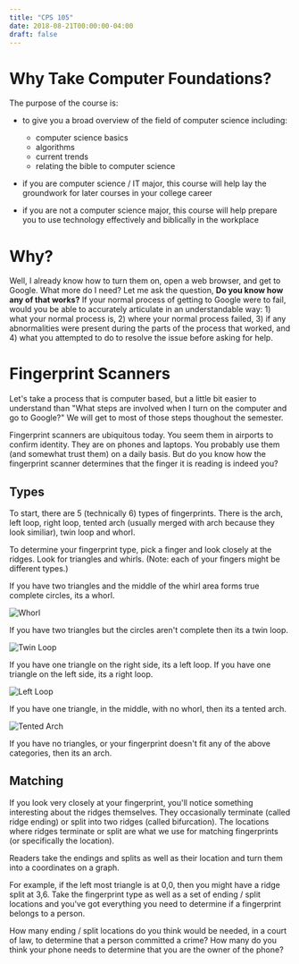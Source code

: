```yaml
---
title: "CPS 105"
date: 2018-08-21T00:00:00-04:00
draft: false
---
```


# Why Take Computer Foundations?

The purpose of the course is:

- to give you a broad overview of the field of computer science including:

    - computer science basics
    - algorithms
    - current trends
    - relating the bible to computer science

- if you are computer science / IT major, this course will help lay the groundwork for later courses in your college career
- if you are not a computer science major, this course will help prepare you to use technology effectively and biblically in the workplace

# Why?

Well, I already know how to turn them on, open a web browser, and get to Google. What more do I need?  Let me ask the question, **Do you know how any of that works?**  If your normal process of getting to Google were to fail, would you be able to accurately articulate in an understandable way: 1) what your normal process is, 2) where your normal process failed, 3) if any abnormalities were present during the parts of the process that worked, and 4) what you attempted to do to resolve the issue before asking for help.

# Fingerprint Scanners

Let's take a process that is computer based, but a little bit easier to understand than "What steps are involved when I turn on the computer and go to Google?"  We will get to most of those steps thoughout the semester. 

Fingerprint scanners are ubiquitous today.  You seem them in airports to confirm identity.  They are on phones and laptops.  You probably use them (and somewhat trust them) on a daily basis. But do you know how the fingerprint scanner determines that the finger it is reading is indeed you?

## Types

To start, there are 5 (technically 6) types of fingerprints.  There is the arch, left loop, right loop, tented arch (usually merged with arch because they look similiar), twin loop and whorl.

To determine your fingerprint type, pick a finger and look closely at the ridges.  Look for triangles and whirls.  (Note: each of your fingers might be different types.)

If you have two triangles and the middle of the whirl area forms true complete circles, its a whorl.

![Whorl](/bju/cps105/lectures/lec0-images/whorl.gif)

If you have two triangles but the circles aren't complete then its a twin loop.

![Twin Loop](/bju/cps105/lectures/lec0-images/twin-loop.jpg)

If you have one triangle on the right side, its a left loop.  If you have one triangle on the left side, its a right loop.

![Left Loop](/bju/cps105/lectures/lec0-images/left-loop.jpg)

If you have one triangle, in the middle, with no whorl, then its a tented arch.

![Tented Arch](/bju/cps105/lectures/lec0-images/tented-arch.jpg)

If you have no triangles, or your fingerprint doesn't fit any of the above categories, then its an arch.

## Matching

If you look very closely at your fingerprint, you'll notice something interesting about the ridges themselves.  They occasionally terminate (called ridge ending) or split into two ridges (called bifurcation).  The locations where ridges terminate or split are what we use for matching fingerprints (or specifically the location).

Readers take the endings and splits as well as their location and turn them into a coordinates on a graph.

For example, if the left most triangle is at 0,0, then you might have a ridge split at 3,6.  Take the fingerprint type as well as a set of ending / split locations and you've got everything you need to determine if a fingerprint belongs to a person.

How many ending / split locations do you think would be needed, in a court of law, to determine that a person committed a crime?  How many do you think your phone needs to determine that you are the owner of the phone?